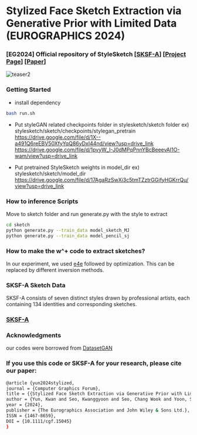 # Stylized Face Sketch Extraction via Generative Prior with Limited Data (EUROGRAPHICS 2024)

### [EG2024] Official repository of StyleSketch [[SKSF-A](https://github.com/kwanyun/SKSF-A)] [[Project Page](https://kwanyun.github.io/stylesketch_project/)] [[Paper](https://arxiv.org/abs/2403.11263)]
![teaser2](https://github.com/kwanyun/StyleSketch/assets/68629563/e5368677-fbd4-4942-9385-ed7cc14de603)

### Getting Started
* install dependency
```bash
bash run.sh
```
* Put styleGAN related checkpoints folder in stylesketch/sketch folder
  ex) stylesketch/sketch/checkpoints/stylegan_pretrain
  https://drive.google.com/file/d/1X--a491Q6reEBV50XfyYqQ86yDxI44nd/view?usp=drive_link
  https://drive.google.com/file/d/1pvyW_I-J0dMPqPnnYBcBeeevAI1O-wam/view?usp=drive_link


* Put pretrained StyleSketch weights in model_dir
  ex) stylesketch/sketch/model_dir
  https://drive.google.com/file/d/17AgaRzSwXi3c5tmTZztrGGifyHGKrrQu/view?usp=drive_link


### How to inference Scripts
Move to sketch folder and run generate.py with the style to extract
```bash
cd sketch
python generate.py --train_data model_sketch_MJ
python generate.py --train_data model_pencil_sj
```
### How to make the w^+ code to extract sketches?
In our experiment, we used [e4e](https://github.com/omertov/encoder4editing) followed by optimization. This can be replaced by different inversion methods.


### SKSF-A Sketch Data
SKSF-A consists of seven distinct styles drawn by professional artists, each containing 134 identities and corresponding sketches.

### [SKSF-A](https://github.com/kwanyun/SKSF-A)

### Acknowledgments
our codes were borrowed from [DatasetGAN](https://github.com/nv-tlabs/datasetGAN_release)

### If you use this code or SKSF-A for your research, please cite our paper:
```bash
@article {yun2024stylized,
journal = {Computer Graphics Forum},
title = {{Stylized Face Sketch Extraction via Generative Prior with Limited Data}},
author = {Yun, Kwan and Seo, Kwanggyoon and Seo, Chang Wook and Yoon, Soyeon and Kim, Seongcheol and Ji, Soohyun and Ashtari, Amirsaman and Noh, Junyong},
year = {2024},
publisher = {The Eurographics Association and John Wiley & Sons Ltd.},
ISSN = {1467-8659},
DOI = {10.1111/cgf.15045}
}
```
